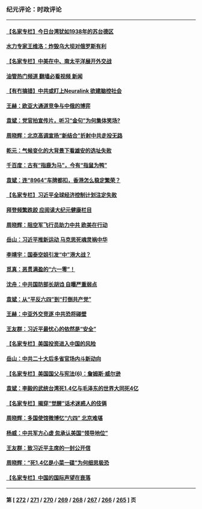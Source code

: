 ### 纪元评论：时政评论
---
#### [【名家专栏】今日台湾犹如1938年的苏台德区](../../pages/nsc1025/n14011699.md?06090330) 
#### [水力专家王维洛：炸毁乌大坝对俄罗斯有利](../../pages/nsc1025/n14012404.md?06090330) 
#### [【名家专栏】中美在中、南太平洋展开外交战](../../pages/nsc1025/n14011698.md?06090330) 
#### [油管热门频道 翻墙必看视频 新闻](ok?06090330)
#### [【有冇搞错】中共或盯上Neuralink 欲建脑控社会](../../pages/nsc1025/n14012398.md?06090330) 
#### [王赫：欧亚大通道竞争与中俄的博弈](../../pages/nsc1025/n14012058.md?06090330) 
#### [袁斌：党官拍宣传片，听习“金句”为何集体笑场?](../../pages/nsc1025/n14012086.md?06090330) 
#### [周晓辉：北京高调宣扬“新结合”折射中共走投无路](../../pages/nsc1025/n14011841.md?06090330) 
#### [乾元：气候变化的大背景下看雄安的选址失败](../../pages/nsc1025/n14011349.md?06090330) 
#### [千百度：古有“指鹿为马”，今有“指鼠为鸭”](../../pages/nsc1025/n14011515.md?06090330) 
#### [袁斌：连“8964”车牌都扣，香港怎么稳定繁荣？](../../pages/nsc1025/n14011364.md?06090330) 
#### [【名家专栏】习近平全球经济控制计划注定失败](../../pages/nsc1025/n14011053.md?06090330) 
#### [拜登频繁跌跤 应阅读大纪元健康栏目](../../pages/nsc1025/n14011175.md?06090330) 
#### [周晓辉：阻空军飞行员助力中共 欧美在行动](../../pages/nsc1025/n14011198.md?06090330) 
#### [岳山：习近平推新运动 马克思死魂灵祸中华](../../pages/nsc1025/n14011116.md?06090330) 
#### [李靖宇：国泰空姐引发“中”港大战？](../../pages/nsc1025/n14010977.md?06090330) 
#### [觅真：恶贯满盈的“六一零”！](../../pages/nsc1025/n14010858.md?06090330) 
#### [沈舟：中共国防部长胡诌 自曝严重弱点](../../pages/nsc1025/n14010773.md?06090330) 
#### [袁斌：从“平反六四”到“打倒共产党”](../../pages/nsc1025/n14010702.md?06090330) 
#### [王赫：中亚外交竞逐 中共恐将碰壁](../../pages/nsc1025/n14010674.md?06090330) 
#### [王友群：习近平最忧心的依然是“安全”](../../pages/nsc1025/n14010781.md?06090330) 
#### [【名家专栏】美国投资进入中国的风险](../../pages/nsc1025/n14010365.md?06090330) 
#### [岳山：中共二十大后多省官场内斗新动向](../../pages/nsc1025/n14010293.md?06090330) 
#### [【名家专栏】美国国父与宪法(6)：詹姆斯‧威尔逊](../../pages/nsc1025/n14008891.md?06090330) 
#### [袁斌：李毅的武统台湾死1.4亿与毛泽东的世界大同死4亿](../../pages/nsc1025/n14010108.md?06090330) 
#### [【名家专栏】揭穿“觉醒”话术迷惑人的伎俩](../../pages/nsc1025/n14009735.md?06090330) 
#### [周晓辉：多国使馆微博忆“六四” 北京难堪](../../pages/nsc1025/n14009823.md?06090330) 
#### [杨威：中共军方心虚 忽承认美国“领导地位”](../../pages/nsc1025/n14009807.md?06090330) 
#### [王友群：致习近平主席的一封公开信](../../pages/nsc1025/n14009446.md?06090330) 
#### [周晓辉：“死1.4亿是小菜一碟”为何细思极恐](../../pages/nsc1025/n14009445.md?06090330) 
#### [【名家专栏】中国的国际声望在衰落](../../pages/nsc1025/n14008890.md?06090330) 

---
#### 第 [ [272](./272.md?06090330) / [271](./271.md?06090330) / [270](./270.md?06090330) / [269](./269.md?06090330) / [268](./268.md?06090330) / [267](./267.md?06090330) / [266](./266.md?06090330) / [265](./265.md?06090330) ] 页
